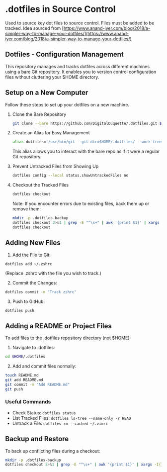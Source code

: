 # .dotfiles in Source Control

Used to source key dot files to source control. Files must be added to be tracked. Idea sourced from [https://www.anand-iyer.com/blog/2018/a-simpler-way-to-manage-your-dotfiles/](https://www.anand-iyer.com/blog/2018/a-simpler-way-to-manage-your-dotfiles/)

## Dotfiles - Configuration Management

This repository manages and tracks dotfiles across different machines using a bare Git repository. It enables you to version control configuration files without cluttering your $HOME directory.

## Setup on a New Computer

Follow these steps to set up your dotfiles on a new machine.

1. Clone the Bare Repository

    ```sh
    git clone --bare https://github.com/DigitalDuquette/.dotfiles.git $HOME/.dotfiles
    ```

2. Create an Alias for Easy Management

    ```sh
    alias dotfiles='/usr/bin/git --git-dir=$HOME/.dotfiles/ --work-tree=$HOME'
    ```

    This alias allows you to interact with the bare repo as if it were a regular Git repository.

3. Prevent Untracked Files from Showing Up

    ```sh
    dotfiles config --local status.showUntrackedFiles no
    ```

4. Checkout the Tracked Files

    ```sh
    dotfiles checkout
    ```

    Note: If you encounter errors due to existing files, back them up or remove them:

    ```sh
    mkdir -p .dotfiles-backup
    dotfiles checkout 2>&1 | grep -E "^\s+" | awk '{print $1}' | xargs -I{} mv {} .dotfiles-backup/{}
    dotfiles checkout
    ```

## Adding New Files

1. Add the File to Git:

```sh
dotfiles add ~/.zshrc
```

(Replace .zshrc with the file you wish to track.)

2. Commit the Changes:

```sh
dotfiles commit -m "Track zshrc"
```

3. Push to GitHub:

```
dotfiles push
```

## Adding a README or Project Files

To add files to the .dotfiles repository directory (not $HOME):

1. Navigate to .dotfiles:

```sh
cd $HOME/.dotfiles
```

2. Add and commit files normally:

```sh
touch README.md
git add README.md
git commit -m "Add README.md"
git push
```

### Useful Commands

* Check Status: `dotfiles status`
* List Tracked Files: `dotfiles ls-tree --name-only -r HEAD`
* Untrack a File: `dotfiles rm --cached ~/.vimrc`

## Backup and Restore

To back up conflicting files during a checkout:

```sh
mkdir -p .dotfiles-backup
dotfiles checkout 2>&1 | grep -E "^\s+" | awk '{print $1}' | xargs -I{} mv {} .dotfiles-backup/{}
```
